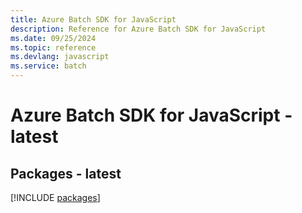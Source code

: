 ```yaml
---
title: Azure Batch SDK for JavaScript
description: Reference for Azure Batch SDK for JavaScript
ms.date: 09/25/2024
ms.topic: reference
ms.devlang: javascript
ms.service: batch
---
```

# Azure Batch SDK for JavaScript - latest
## Packages - latest
[!INCLUDE [packages](batch-index.md)]